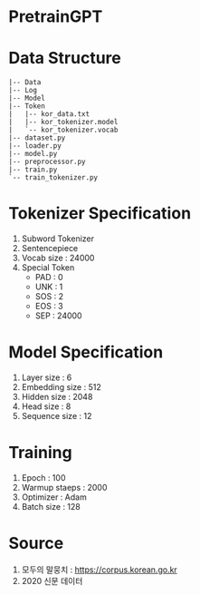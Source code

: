 # PretrainGPT

# Data Structure
```
|-- Data
|-- Log
|-- Model
|-- Token
|   |-- kor_data.txt
|   |-- kor_tokenizer.model
|   `-- kor_tokenizer.vocab
|-- dataset.py
|-- loader.py
|-- model.py
|-- preprocessor.py
|-- train.py
`-- train_tokenizer.py
```

# Tokenizer Specification
  1. Subword Tokenizer
  2. Sentencepiece
  3. Vocab size : 24000
  4. Special Token
      * PAD : 0
      * UNK : 1
      * SOS : 2
      * EOS : 3
      * SEP : 24000


# Model Specification
  1. Layer size : 6
  2. Embedding size : 512
  3. Hidden size : 2048
  4. Head size : 8
  5. Sequence size : 12

# Training 
  1. Epoch : 100
  2. Warmup staeps : 2000
  3. Optimizer : Adam
  4. Batch size : 128

# Source
  1. 모두의 말뭉치 : https://corpus.korean.go.kr
  2. 2020 신문 데이터
